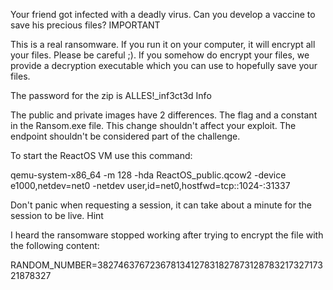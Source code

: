 Your friend got infected with a deadly virus. Can you develop a vaccine to save his precious files?
IMPORTANT

This is a real ransomware. If you run it on your computer, it will encrypt all your files. Please be careful ;). If you somehow do encrypt your files, we provide a decryption executable which you can use to hopefully save your files.

The password for the zip is ALLES!_inf3ct3d
Info

The public and private images have 2 differences. The flag and a constant in the Ransom.exe file. This change shouldn't affect your exploit. The endpoint shouldn't be considered part of the challenge.

To start the ReactOS VM use this command:

qemu-system-x86_64 -m 128 -hda ReactOS_public.qcow2 -device e1000,netdev=net0 -netdev user,id=net0,hostfwd=tcp::1024-:31337

Don't panic when requesting a session, it can take about a minute for the session to be live.
Hint

I heard the ransomware stopped working after trying to encrypt the file with the following content:

RANDOM_NUMBER=38274637672367813412783182787312878321732717321878327
